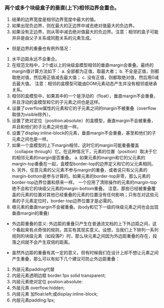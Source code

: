 ### 两个或多个块级盒子的垂直(上下)相邻边界会重合。
1. 结果的边界宽度是相邻边界宽度中最大的值。
2. 如果出现负边界，则在最大的正边界中减去绝对值最大的负边界。
3. 如果没有正边界，则从零中减去绝对值最大的负边界。注意：相邻的盒子可能并非是由父子关系或同胞关系的元素生成。

- 但是边界的重叠也有例外情况：
1. 水平边距永远不会重合。
2. 在规范文档中，2个或以上的块级盒模型相邻的垂直margin会重叠。最终的margin值计算方法如下：
   a. 全部都为正值，取最大者；
   b. 不全是正值，则都取绝对值，然后用正值减去最大值；
   c. 没有正值，则都取绝对值，然后用0减去最大值。
   注意：相邻的盒模型可能由DOM元素动态产生并没有相邻或继承关系。
3. 相邻的盒模型中，如果其中的一个是浮动的（float），垂直margin不会重叠，并且浮动的盒模型和它的子元素之间也是这样。
4. 设置了overflow属性的元素和它的子元素之间的margin不被重叠（overflow取值为visible除外）。
5. 设置了绝对定位（position:absolute）的盒模型，垂直margin不会被重叠，并且和他们的子元素之间也是一样。
6. 设置了display:inline-block的元素，垂直margin不会重叠，甚至和他们的子元素之间也是一样。
7. 如果一个盒模型的上下margin相邻，这时它的margin可能重叠覆盖（collapse through）它。在这种情况下，元素的位置（position）取决于它的相邻元素的margin是否重叠。
  a. 如果元素的margin和它的父元素的margin-top重叠在一起，盒模型border-top的边界定义和它的父元素相同。
  b. 另外，任意元素的父元素不参与margin的重叠，或者说只有父元素的margin-bottom是参与计算的。如果元素的border-top非零，那么元素的border-top边界位置和原来一样。
一个应用了清除操作的元素的margin-top绝不会和它的块级父元素的margin-bottom重叠。
注意，那些已经被重叠覆盖的元素的位置对其他已经重叠的元素的位置没有任何影响；只有在对这些元素的子元素定位时，border-top边界位置才是必需的。
8. 根元素的垂直margin不会被重叠。(body和它下一级的块级元素之间也会出现垂直margin的重叠)

- 外边距重叠的意义:
外边距的重叠只产生在普通流文档的上下外边距之间，这个看起来有点奇怪的规则，其实有其现实意义。设想，当我们上下排列一系列规则的块级元素（如段落P）时，那么块元素之间因为外边距重叠的存在，段落之间就不会产生双倍的距离。


- 虽然外边距的重叠有其一定的意义，但有时候我们在设计上却不想让元素之间产生重叠，那么可以有如下几个建议可防止外边距重叠：
1. 外层元素padding代替
2. 内层元素透明边框 border:1px solid transparent;
3. 内层元素绝对定位 postion:absolute:
4. 外层元素 overflow:hidden;
5. 内层元素 加float:left;或display:inline-block;
6. 内层元素padding:1px;
